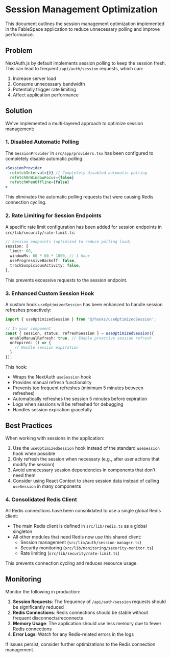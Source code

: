 # Session Management Optimization

This document outlines the session management optimization implemented in the FableSpace application to reduce unnecessary polling and improve performance.

## Problem

NextAuth.js by default implements session polling to keep the session fresh. This can lead to frequent `/api/auth/session` requests, which can:

1. Increase server load
2. Consume unnecessary bandwidth
3. Potentially trigger rate limiting
4. Affect application performance

## Solution

We've implemented a multi-layered approach to optimize session management:

### 1. Disabled Automatic Polling

The `SessionProvider` in `src/app/providers.tsx` has been configured to completely disable automatic polling:

```jsx
<SessionProvider
  refetchInterval={0} // Completely disabled automatic polling
  refetchOnWindowFocus={false}
  refetchWhenOffline={false}
>
```

This eliminates the automatic polling requests that were causing Redis connection cycling.

### 2. Rate Limiting for Session Endpoints

A specific rate limit configuration has been added for session endpoints in `src/lib/security/rate-limit.ts`:

```typescript
// Session endpoints (optimized to reduce polling load)
session: {
  limit: 60,
  windowMs: 60 * 60 * 1000, // 1 hour
  useProgressiveBackoff: false,
  trackSuspiciousActivity: false,
},
```

This prevents excessive requests to the session endpoint.

### 3. Enhanced Custom Session Hook

A custom hook `useOptimizedSession` has been enhanced to handle session refreshes proactively:

```typescript
import { useOptimizedSession } from '@/hooks/useOptimizedSession';

// In your component
const { session, status, refreshSession } = useOptimizedSession({
  enableManualRefresh: true, // Enable proactive session refresh
  onExpired: () => {
    // Handle session expiration
  }
});
```

This hook:
- Wraps the NextAuth `useSession` hook
- Provides manual refresh functionality
- Prevents too frequent refreshes (minimum 5 minutes between refreshes)
- Automatically refreshes the session 5 minutes before expiration
- Logs when sessions will be refreshed for debugging
- Handles session expiration gracefully

## Best Practices

When working with sessions in the application:

1. Use the `useOptimizedSession` hook instead of the standard `useSession` hook when possible
2. Only refresh the session when necessary (e.g., after user actions that modify the session)
3. Avoid unnecessary session dependencies in components that don't need them
4. Consider using React Context to share session data instead of calling `useSession` in many components

### 4. Consolidated Redis Client

All Redis connections have been consolidated to use a single global Redis client:

- The main Redis client is defined in `src/lib/redis.ts` as a global singleton
- All other modules that need Redis now use this shared client:
  - Session management (`src/lib/auth/session-manager.ts`)
  - Security monitoring (`src/lib/monitoring/security-monitor.ts`)
  - Rate limiting (`src/lib/security/rate-limit.ts`)

This prevents connection cycling and reduces resource usage.

## Monitoring

Monitor the following in production:

1. **Session Requests**: The frequency of `/api/auth/session` requests should be significantly reduced
2. **Redis Connections**: Redis connections should be stable without frequent disconnects/reconnects
3. **Memory Usage**: The application should use less memory due to fewer Redis connections
4. **Error Logs**: Watch for any Redis-related errors in the logs

If issues persist, consider further optimizations to the Redis connection management.
